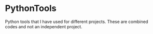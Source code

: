 # PythonTools
Python tools that I have used for different projects. These are combined codes and not an independent project.
